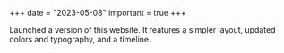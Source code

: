 +++
date = "2023-05-08"
important = true
+++

Launched a version of this website. It features a simpler layout, updated colors and typography, and a timeline.
